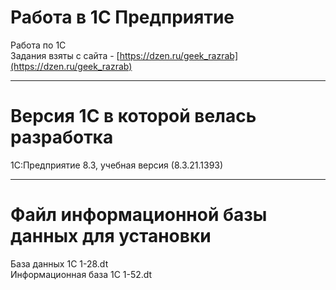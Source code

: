 # Работа в 1C Предприятие
Работа по 1С </br>
Задания взяты с сайта - [https://dzen.ru/geek_razrab](https://dzen.ru/geek_razrab)
***
# Версия 1С в которой велась разработка
1С:Предприятие 8.3, учебная версия (8.3.21.1393)
***
# Файл информационной базы данных для установки
База данных 1С 1-28.dt </br>
Информационная база 1C 1-52.dt
